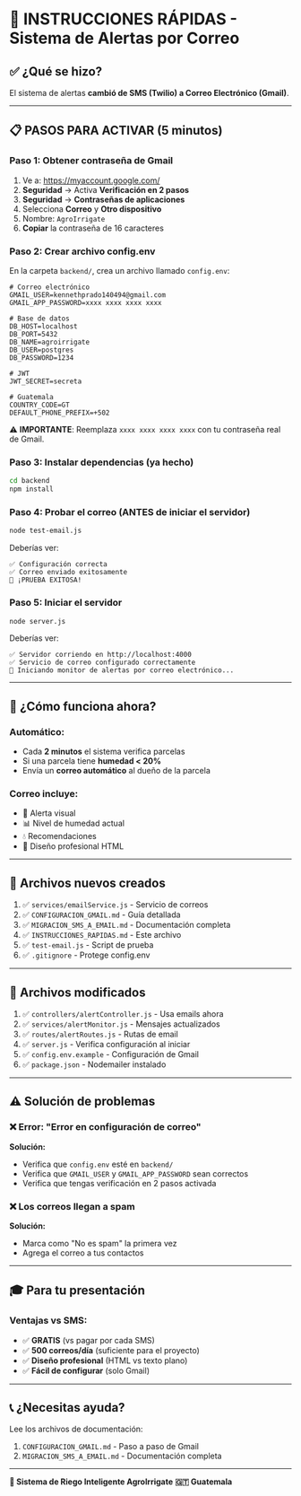 # 🚀 INSTRUCCIONES RÁPIDAS - Sistema de Alertas por Correo

## ✅ ¿Qué se hizo?

El sistema de alertas **cambió de SMS (Twilio) a Correo Electrónico (Gmail)**.

---

## 📋 PASOS PARA ACTIVAR (5 minutos)

### Paso 1: Obtener contraseña de Gmail

1. Ve a: https://myaccount.google.com/
2. **Seguridad** → Activa **Verificación en 2 pasos**
3. **Seguridad** → **Contraseñas de aplicaciones**
4. Selecciona **Correo** y **Otro dispositivo**
5. Nombre: `AgroIrrigate`
6. **Copiar** la contraseña de 16 caracteres

### Paso 2: Crear archivo config.env

En la carpeta `backend/`, crea un archivo llamado `config.env`:

```env
# Correo electrónico
GMAIL_USER=kennethprado140494@gmail.com
GMAIL_APP_PASSWORD=xxxx xxxx xxxx xxxx

# Base de datos
DB_HOST=localhost
DB_PORT=5432
DB_NAME=agroirrigate
DB_USER=postgres
DB_PASSWORD=1234

# JWT
JWT_SECRET=secreta

# Guatemala
COUNTRY_CODE=GT
DEFAULT_PHONE_PREFIX=+502
```

⚠️ **IMPORTANTE**: Reemplaza `xxxx xxxx xxxx xxxx` con tu contraseña real de Gmail.

### Paso 3: Instalar dependencias (ya hecho)

```bash
cd backend
npm install
```

### Paso 4: Probar el correo (ANTES de iniciar el servidor)

```bash
node test-email.js
```

Deberías ver:
```
✅ Configuración correcta
✅ Correo enviado exitosamente
🎉 ¡PRUEBA EXITOSA!
```

### Paso 5: Iniciar el servidor

```bash
node server.js
```

Deberías ver:
```
✅ Servidor corriendo en http://localhost:4000
✅ Servicio de correo configurado correctamente
📧 Iniciando monitor de alertas por correo electrónico...
```

---

## 🎯 ¿Cómo funciona ahora?

### Automático:
- Cada **2 minutos** el sistema verifica parcelas
- Si una parcela tiene **humedad < 20%**
- Envía un **correo automático** al dueño de la parcela

### Correo incluye:
- 🚨 Alerta visual
- 📊 Nivel de humedad actual
- 💧 Recomendaciones
- 🎨 Diseño profesional HTML

---

## 📁 Archivos nuevos creados

1. ✅ `services/emailService.js` - Servicio de correos
2. ✅ `CONFIGURACION_GMAIL.md` - Guía detallada
3. ✅ `MIGRACION_SMS_A_EMAIL.md` - Documentación completa
4. ✅ `INSTRUCCIONES_RAPIDAS.md` - Este archivo
5. ✅ `test-email.js` - Script de prueba
6. ✅ `.gitignore` - Protege config.env

---

## 🔄 Archivos modificados

1. ✅ `controllers/alertController.js` - Usa emails ahora
2. ✅ `services/alertMonitor.js` - Mensajes actualizados
3. ✅ `routes/alertRoutes.js` - Rutas de email
4. ✅ `server.js` - Verifica configuración al iniciar
5. ✅ `config.env.example` - Configuración de Gmail
6. ✅ `package.json` - Nodemailer instalado

---

## ⚠️ Solución de problemas

### ❌ Error: "Error en configuración de correo"

**Solución:**
- Verifica que `config.env` esté en `backend/`
- Verifica que `GMAIL_USER` y `GMAIL_APP_PASSWORD` sean correctos
- Verifica que tengas verificación en 2 pasos activada

### ❌ Los correos llegan a spam

**Solución:**
- Marca como "No es spam" la primera vez
- Agrega el correo a tus contactos

---

## 🎓 Para tu presentación

### Ventajas vs SMS:
- ✅ **GRATIS** (vs pagar por cada SMS)
- ✅ **500 correos/día** (suficiente para el proyecto)
- ✅ **Diseño profesional** (HTML vs texto plano)
- ✅ **Fácil de configurar** (solo Gmail)

---

## 📞 ¿Necesitas ayuda?

Lee los archivos de documentación:
1. `CONFIGURACION_GMAIL.md` - Paso a paso de Gmail
2. `MIGRACION_SMS_A_EMAIL.md` - Documentación completa

---

**🌾 Sistema de Riego Inteligente AgroIrrigate**
**🇬🇹 Guatemala**


